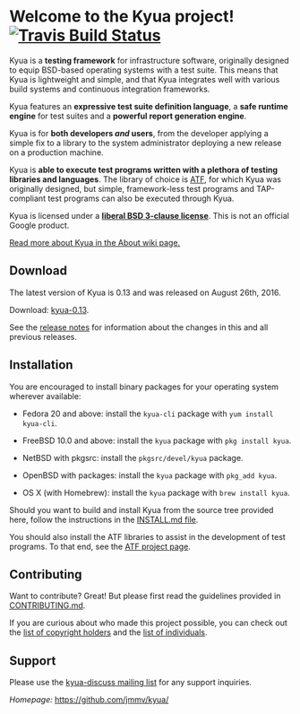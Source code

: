 Welcome to the Kyua project!
[![Travis Build Status](//travis-ci.org/jmmv/kyua.svg?branch=master)](//travis-ci.org/jmmv/kyua)
============================

Kyua is a **testing framework** for infrastructure software, originally
designed to equip BSD-based operating systems with a test suite.  This
means that Kyua is lightweight and simple, and that Kyua integrates well
with various build systems and continuous integration frameworks.

Kyua features an **expressive test suite definition language**, a **safe
runtime engine** for test suites and a **powerful report generation
engine**.

Kyua is for **both developers *and* users**, from the developer applying a
simple fix to a library to the system administrator deploying a new release
on a production machine.

Kyua is **able to execute test programs written with a plethora of testing
libraries and languages**.  The library of choice is
[ATF](https://github.com/jmmv/atf/), for which Kyua was originally
designed, but simple, framework-less test programs and TAP-compliant test
programs can also be executed through Kyua.

Kyua is licensed under a **[liberal BSD 3-clause license](LICENSE)**.
This is not an official Google product.

[Read more about Kyua in the About wiki page.](../../wiki/About)


Download
--------

The latest version of Kyua is 0.13 and was released on August 26th, 2016.

Download: [kyua-0.13](../../releases/tag/kyua-0.13).

See the [release notes](NEWS.md) for information about the changes in this
and all previous releases.


Installation
------------

You are encouraged to install binary packages for your operating system
wherever available:

* Fedora 20 and above: install the `kyua-cli` package with `yum install
  kyua-cli`.

* FreeBSD 10.0 and above: install the `kyua` package with `pkg install kyua`.

* NetBSD with pkgsrc: install the `pkgsrc/devel/kyua` package.

* OpenBSD with packages: install the `kyua` package with `pkg_add kyua`.

* OS X (with Homebrew): install the `kyua` package with `brew install kyua`.

Should you want to build and install Kyua from the source tree provided
here, follow the instructions in the
[INSTALL.md file](INSTALL.md).

You should also install the ATF libraries to assist in the development of
test programs.  To that end, see the
[ATF project page](https://github.com/jmmv/atf/).


Contributing
------------

Want to contribute?  Great!  But please first read the guidelines provided
in [CONTRIBUTING.md](CONTRIBUTING.md).

If you are curious about who made this project possible, you can check out
the [list of copyright holders](AUTHORS) and the [list of
individuals](CONTRIBUTORS).


Support
-------

Please use the [kyua-discuss mailing
list](https://groups.google.com/forum/#!forum/kyua-discuss) for any support
inquiries.

*Homepage:* https://github.com/jmmv/kyua/
